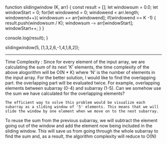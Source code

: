 function slidingwindow (K, arr) {
  const result = [];
  let windowsum = 0.0;
  let windowStart = 0;
  for(let windowend = 0; windowend < arr.length; windowend++){
    windowsum += arr[windowend];
    if(windowend >= K -1) {
      result.push(windowsum / K);
      windowsum -= arr[windowStart];
      windowStart++;
    }
  }
  
  console.log(result);
}


slidingwindow(5, [1,3,2,6,-1,4,1,8,2]);

****************

Time Complexity 
: Since for every element of the input array, we are calculating the sum of its next 'K' elements,
  the time complexity of the above alogorithm will be O(N * K) where 'N' is the number of elements in the input array.
  For the better solution, I would like to find the overlapping part. 
  the overlapping part will be evaluated twice. For example, overlapping elements between subarray (0-4) and subarray (1-5). Can we somehow use the sum we have calculated for the overlapping elements?
    
    The efficient way to solve this problem would be visualize each subarray as a sliding window of '5' elements. This means that we will slide the window by one element when we move on to the next subarray.
  To reuse the sum from the previous subarray, we will subtract the element going out of the window and add the element now being included in the sliding window. This will save us from going through the whole subarray to find the sum and, as a result, the algorithm complexity will reduce to O(N)